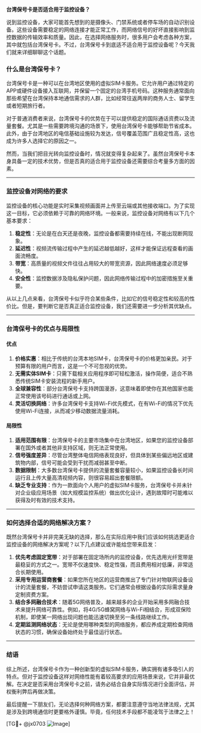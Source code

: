 **台湾保号卡是否适合用于监控设备？**

说到监控设备，大家可能首先想到的是摄像头、门禁系统或者停车场的自动识别设备。这些设备需要稳定的网络连接才能正常工作，而网络信号的好坏直接影响到监控数据的传输效率和质量。因此，在选择网络服务时，很多用户会考虑各种方案，其中就包括台湾保号卡。不过，台湾保号卡到底适不适合用于监控设备呢？今天我们就来详细聊聊这个话题。

### 什么是台湾保号卡？

台湾保号卡是一种可以在台湾地区使用的虚拟SIM卡服务。它允许用户通过特定的APP或硬件设备接入互联网，并保留一个固定的台湾手机号码。这种服务通常面向那些希望在台湾保持本地通信需求的人群，比如经常往返两岸的商务人士、留学生或者短期旅行者。

对于普通消费者来说，台湾保号卡的优势在于可以提供稳定的国际通话资费以及流量套餐。尤其是一些需要跨境沟通的场景下，使用台湾保号卡能够帮助节省成本。此外，由于台湾地区的电信基础设施较为发达，信号覆盖范围广且稳定性高，这也成为许多人选择它的原因之一。

然而，当我们把目光转向监控设备时，情况就变得复杂起来了。虽然台湾保号卡本身具备一定的技术优势，但是否真的适合用于监控设备还需要综合考量多方面的因素。

---

### 监控设备对网络的要求

监控设备的核心功能是实时采集视频画面并上传至云端或其他接收端口。为了实现这一目标，它必须依赖于可靠的网络环境。一般来说，监控设备对网络有以下几个基本要求：

1. **稳定性**：无论是在白天还是夜晚，监控设备都需要持续在线，不能出现断网现象。
2. **延迟性**：视频流传输过程中产生的延迟越低越好，这样才能保证远程查看的画面流畅度。
3. **带宽**：高质量的视频文件往往占用较大的带宽资源，因此网络速度必须足够快。
4. **安全性**：监控数据涉及隐私保护问题，因此网络传输过程中的加密措施至关重要。

从以上几点来看，台湾保号卡似乎符合某些条件，比如它的信号稳定性和较高的性价比。但是，要判断它是否真正适合监控设备，我们还需要进一步分析其优缺点。

---

### 台湾保号卡的优点与局限性

#### 优点

1. **价格实惠**：相比于传统的台湾本地SIM卡，台湾保号卡的价格更加亲民。对于预算有限的用户而言，这是一个不可忽视的优势。
2. **无需实体SIM卡**：只需下载相关应用程序即可轻松激活，操作简便，适合不熟悉传统SIM卡安装流程的新手用户。
3. **全球兼容性**：部分台湾保号卡支持跨国漫游，这意味着即使你在其他国家也能正常使用该号码进行通话或上网。
4. **灵活切换网络**：许多台湾保号卡支持Wi-Fi优先模式，在有Wi-Fi的情况下优先使用Wi-Fi连接，从而减少移动数据流量消耗。

#### 局限性

1. **适用范围有限**：台湾保号卡的主要市场集中在台湾地区，如果您的监控设备部署在国外或者其他非支持区域，则无法正常使用。
2. **信号强度差异**：尽管台湾整体电信网络表现良好，但具体到某些偏远地区或建筑物内部，信号可能会受到干扰而减弱甚至中断。
3. **数据限制**：大多数台湾保号卡提供的流量套餐容量较小，如果监控设备长时间运行且上传大量高清视频内容，则很容易超出套餐限额。
4. **缺乏专业支持**：作为一款面向个人用户的虚拟SIM卡服务，台湾保号卡并未针对企业级应用场景（如大规模监控系统）做出优化设计，遇到故障时可能难以获得及时有效的技术支持。

---

### 如何选择合适的网络解决方案？

既然台湾保号卡并非完美无缺的选择，那么在实际应用中我们应该如何挑选更适合监控设备的网络解决方案呢？以下几点建议或许能给您带来启发：

1. **优先考虑固定宽带**：对于部署在固定场所内的监控设备，优先选用光纤宽带是最稳妥的方式之一。宽带不仅速度快、稳定性强，而且费用相对低廉，非常适合长期使用。
2. **采用专用运营商套餐**：如果您所在地区的运营商推出了专门针对物联网设备设计的流量套餐，不妨尝试申请这类服务。它们通常会根据设备的实际需求量身定制资费方案。
3. **结合多网融合技术**：随着5G网络普及，越来越多的企业开始采用多网融合技术来提升网络可靠性。例如，将4G/5G蜂窝网络与Wi-Fi相结合，形成双保险机制，即使某一网络出现问题也能迅速切换至另一条线路继续工作。
4. **定期监测网络状态**：无论是使用哪种类型的网络服务，都应养成定期检查网络状态的习惯，确保设备始终处于最佳运行状态。

---

### 结语

综上所述，台湾保号卡作为一种创新型的虚拟SIM卡服务，确实拥有诸多吸引人的特点。但对于监控设备这样对网络性能有着较高要求的应用场景来说，它并非最优解。在决定是否采用台湾保号卡之前，请务必结合自身实际情况进行全面评估，并权衡利弊后再做决策。

最后提醒一下朋友们，无论选择何种网络方案，都要注意遵守当地法律法规，尤其是涉及到跨境通信时更要格外谨慎。毕竟，任何技术手段都不能凌驾于法律之上！

[TG💪+ @jx0703 ![Image](https://github.com/user-attachments/assets/dbca1d08-cadb-493c-b0ec-ad6f7a83f270)]